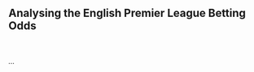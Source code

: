 <h2>Analysing the English Premier League Betting Odds</h2>
<br>
<p><i>...<From the seasons 2000-14.</i></p>